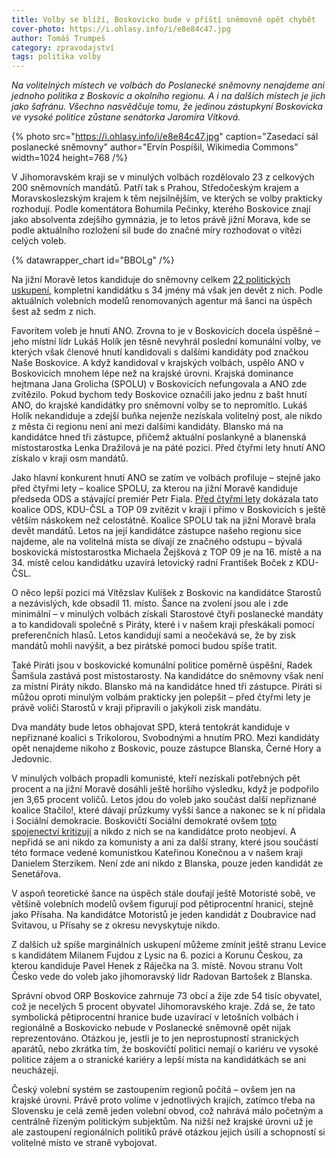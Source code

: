 ```yaml
---
title: Volby se blíží, Boskovicko bude v příští sněmovně opět chybět
cover-photo: https://i.ohlasy.info/i/e8e84c47.jpg
author: Tomáš Trumpeš
category: zpravodajství
tags: politika volby
---
```


*Na volitelných místech ve volbách do Poslanecké sněmovny nenajdeme ani jednoho politika z Boskovic a okolního regionu. A i na dalších místech je jich jako šafránu. Všechno nasvědčuje tomu, že jedinou zástupkyní Boskovicka ve vysoké politice zůstane senátorka Jaromíra Vítková.*

{% photo src="https://i.ohlasy.info/i/e8e84c47.jpg" caption="Zasedací sál poslanecké sněmovny" author="Ervín Pospíšil, Wikimedia Commons" width=1024 height=768 /%}

V Jihomoravském kraji se v minulých volbách rozdělovalo 23 z celkových 200 sněmovních mandátů. Patří tak s Prahou, Středočeským krajem a Moravskoslezským krajem k těm nejsilnějším, ve kterých se volby prakticky rozhodují. Podle komentátora Bohumila Pečinky, kterého Boskovice znají jako absolventa zdejšího gymnázia, je to letos právě jižní Morava, kde se podle aktuálního rozložení sil bude do značné míry rozhodovat o vítězi celých voleb.

{% datawrapper_chart id="BBOLg" /%}

Na jižní Moravě letos kandiduje do sněmovny celkem [22 politických uskupení](https://www.volby.cz/app/ps2025/cs/name-lists/!_7_6200), kompletní kandidátku s 34 jmény má však jen devět z nich. Podle aktuálních volebních modelů renomovaných agentur má šanci na úspěch šest až sedm z nich. 

Favoritem voleb je hnutí ANO. Zrovna to je v Boskovicích docela úspěšné – jeho místní lídr Lukáš Holík jen těsně nevyhrál poslední komunální volby, ve kterých však členové hnutí kandidovali s dalšími kandidáty pod značkou Naše Boskovice. A když kandidoval v krajských volbách, uspělo ANO v Boskovicích mnohem lépe než na krajské úrovni. Krajská dominance hejtmana Jana Grolicha (SPOLU) v Boskovicích nefungovala a ANO zde zvítězilo. Pokud bychom tedy Boskovice označili jako jednu z bašt hnutí ANO, do krajské kandidátky pro sněmovní volby se to nepromítlo. Lukáš Holík nekandiduje a zdejší buňka nejenže nezískala volitelný post, ale nikdo z města či regionu není ani mezi dalšími kandidáty. Blansko má na kandidátce hned tři zástupce, přičemž aktuální poslankyně a blanenská místostarostka Lenka Dražilová je na páté pozici. Před čtyřmi lety hnutí ANO získalo v kraji osm mandátů.

Jako hlavní konkurent hnutí ANO se zatím ve volbách profiluje – stejně jako před čtyřmi lety – koalice SPOLU, za kterou na jižní Moravě kandiduje předseda ODS a stávající premiér Petr Fiala. [Před čtyřmi lety](https://ohlasy.info/clanky/2021/10/jak-jsme-volili.html) dokázala tato koalice ODS, KDU-ČSL a TOP 09 zvítězit v kraji i přímo v Boskovicích s ještě větším náskokem než celostátně. Koalice SPOLU tak na jižní Moravě brala devět mandátů. Letos na její kandidátce zástupce našeho regionu sice najdeme, ale na volitelná místa se dívají ze značného odstupu – bývalá boskovická místostarostka Michaela Žejšková z TOP 09 je na 16\. místě a na 34\. místě celou kandidátku uzavírá letovický radní František Boček z KDU-ČSL.

O něco lepší pozici má Vítězslav Kulíšek z Boskovic na kandidátce Starostů a nezávislých, kde obsadil 11\. místo. Šance na zvolení jsou ale i zde minimální – v minulých volbách získali Starostové čtyři poslanecké mandáty a to kandidovali společně s Piráty, které i v našem kraji přeskákali pomocí preferenčních hlasů. Letos kandidují sami a neočekává se, že by zisk mandátů mohli navýšit, a bez pirátské pomoci budou spíše tratit.

Také Piráti jsou v boskovické komunální politice poměrně úspěšní, Radek Šamšula zastává post místostarosty. Na kandidátce do sněmovny však není za místní Piráty nikdo. Blansko má na kandidátce hned tři zástupce. Piráti si můžou oproti minulým volbám prakticky jen polepšit – před čtyřmi lety je právě voliči Starostů v kraji připravili o jakýkoli zisk mandátu.

Dva mandáty bude letos obhajovat SPD, která tentokrát kandiduje v nepřiznané koalici s Trikolorou, Svobodnými a hnutím PRO. Mezi kandidáty opět nenajdeme nikoho z Boskovic, pouze zástupce Blanska, Černé Hory a Jedovnic. 

V minulých volbách propadli komunisté, kteří nezískali potřebných pět procent a na jižní Moravě dosáhli ještě horšího výsledku, když je podpořilo jen 3,65 procent voličů. Letos jdou do voleb jako součást další nepřiznané koalice Stačilo\!, které dávají průzkumy vyšší šance a nakonec se k ní přidala i Sociální demokracie. Boskovičtí Sociální demokraté ovšem [toto spojenectví kritizují](https://ohlasy.info/clanky/2025/07/rozhovor-malach.html) a nikdo z nich se na kandidátce proto neobjeví. A nepřidá se ani nikdo za komunisty a ani za další strany, které jsou součástí této formace vedené komunistkou Kateřinou Konečnou a v našem kraji Danielem Sterzikem. Není zde ani nikdo z Blanska, pouze jeden kandidát ze Senetářova.

V aspoň teoretické šance na úspěch stále doufají ještě Motoristé sobě, ve většině volebních modelů ovšem figurují pod pětiprocentní hranicí, stejně jako Přísaha. Na kandidátce Motoristů je jeden kandidát z Doubravice nad Svitavou, u Přísahy se z okresu nevyskytuje nikdo.

Z dalších už spíše marginálních uskupení můžeme zmínit ještě stranu Levice s kandidátem Milanem Fujdou z Lysic na 6\. pozici a Korunu Českou, za kterou kandiduje Pavel Henek z Ráječka na 3\. místě. Novou stranu Volt Česko vede do voleb jako jihomoravský lídr Radovan Bartošek z Blanska.

Správní obvod ORP Boskovice zahrnuje 73 obcí a žije zde 54 tisíc obyvatel, což je necelých 5 procent obyvatel Jihomoravského kraje. Zdá se, že tato symbolická pětiprocentní hranice bude uzavírací v letošních volbách i regionálně a Boskovicko nebude v Poslanecké sněmovně opět nijak reprezentováno. Otázkou je, jestli je to jen neprostupností stranických aparátů, nebo zkrátka tím, že boskovičtí politici nemají o kariéru ve vysoké politice zájem a o stranické kariéry a lepší místa na kandidátkách se ani neucházejí.

Český volební systém se zastoupením regionů počítá – ovšem jen na krajské úrovni. Právě proto volíme v jednotlivých krajích, zatímco třeba na Slovensku je celá země jeden volební obvod, což nahrává málo početným a centrálně řízeným politickým subjektům. Na nižší než krajské úrovni už je ale zastoupení regionálních politiků právě otázkou jejich úsilí a schopností si volitelné místo ve straně vybojovat.